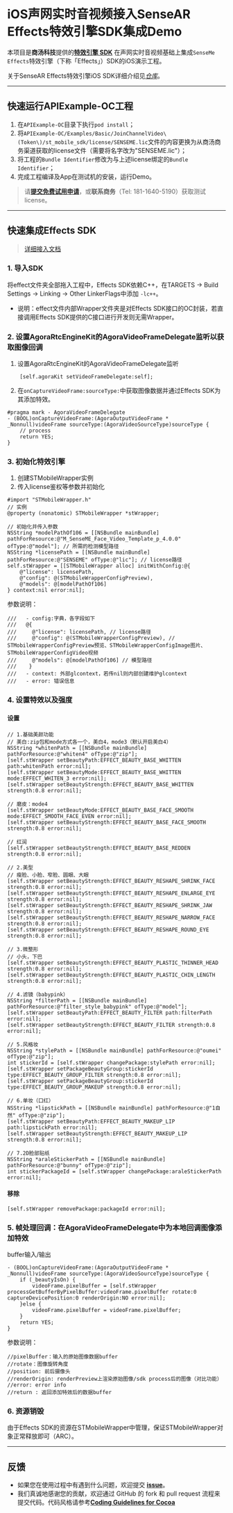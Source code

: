 # iOS声网实时音视频接入SenseAR Effects特效引擎SDK集成Demo

本项目是**商汤科技**提供的[**特效引擎 SDK**](https://sensear.softsugar.com/) 在声网实时音视频基础上集成`SenseMe Effects`特效引擎（下称「Effects」）SDK的iOS演示工程。



关于SenseAR Effects特效引擎iOS SDK详细介绍见[*仓库*](https://github.com/SoftSugar-Inc/effects-ios)。

---

## 快速运行APIExample-OC工程
1. 在`APIExample-OC`目录下执行`pod install`；
2. 将`APIExample-OC/Examples/Basic/JoinChannelVideo\(Token\)/st_mobile_sdk/license/SENSEME.lic`文件的内容更换为从商汤商务渠道获取的license文件（需要将名字改为"SENSEME.lic"）；
3. 将工程的`Bundle Identifier`修改为与上述license绑定的`Bundle Identifier`；
4. 完成工程编译及App在测试机的安装，运行Demo。
> 请[**提交免费试用申请**](https://sensear.softsugar.com/)，或**联系商务**（Tel: 181-1640-5190）获取测试license。

---

## 快速集成Effects SDK

> [详细接入文档](https://github.com/SoftSugar-Inc/effects-ios/blob/main/SenseMeEffects/st_mobile_sdk/docs/SenseAR%E9%9B%86%E6%88%90%E6%96%87%E6%A1%A3.md)

### 1. 导入SDK
将effect文件夹全部拖入工程中，Effects SDK依赖C++，在TARGETS -> Build Settings -> Linking -> Other LinkerFlags中添加 `-lc++`。
- 说明：effect文件内部Wrapper文件夹是对Effects SDK接口的OC封装，若直接调用Effects SDK提供的C接口进行开发则无需Wrapper。

### 2. 设置AgoraRtcEngineKit的AgoraVideoFrameDelegate监听以获取图像回调
1. 设置AgoraRtcEngineKit的AgoraVideoFrameDelegate监听
```objc
    [self.agoraKit setVideoFrameDelegate:self];
```
2. 在`onCaptureVideoFrame:sourceType:`中获取图像数据并通过Effects SDK为其添加特效。
```objc
#pragma mark - AgoraVideoFrameDelegate
- (BOOL)onCaptureVideoFrame:(AgoraOutputVideoFrame * _Nonnull)videoFrame sourceType:(AgoraVideoSourceType)sourceType {
    // process
    return YES;
}
```

### 3. 初始化特效引擎

1. 创建STMobileWrapper实例
2. 传入license鉴权等参数并初始化

```objc
#import "STMobileWrapper.h"
// 实例
@property (nonatomic) STMobileWrapper *stWrapper;

// 初始化并传入参数
NSString *modelPathOf106 = [[NSBundle mainBundle] pathForResource:@"M_SenseME_Face_Video_Template_p_4.0.0" ofType:@"model"]; // 所需的检测模型路径
NSString *licensePath = [[NSBundle mainBundle] pathForResource:@"SENSEME" ofType:@"lic"]; // license路径
self.stWrapper = [[STMobileWrapper alloc] initWithConfig:@{
    @"license": licensePath,
    @"config": @(STMobileWrapperConfigPreview),
    @"models": @[modelPathOf106]
} context:nil error:nil];

```
参数说明：
```
///   - config:字典，各字段如下
///   @{
///     @"license": licensePath, // license路径
///     @"config": @(STMobileWrapperConfigPreview), // STMobileWrapperConfigPreview预览、STMobileWrapperConfigImage图片、STMobileWrapperConfigVideo视频
///     @"models": @[modelPathOf106] // 模型路径
///    }
///   - context: 外部glcontext，若传nil则内部创建维护glcontext
///   - error: 错误信息
```

### 4. 设置特效以及强度
#### 设置
```objc
// 1.基础美颜功能
// 美白:zip包和mode方式各一个，美白4，mode3（默认开启美白4）
NSString *whitenPath = [[NSBundle mainBundle] pathForResource:@"whiten4" ofType:@"zip"];
[self.stWrapper setBeautyPath:EFFECT_BEAUTY_BASE_WHITTEN path:whitenPath error:nil];
[self.stWrapper setBeautyMode:EFFECT_BEAUTY_BASE_WHITTEN mode:EFFECT_WHITEN_3 error:nil];
[self.stWrapper setBeautyStrength:EFFECT_BEAUTY_BASE_WHITTEN strength:0.8 error:nil];

// 磨皮：mode4
[self.stWrapper setBeautyMode:EFFECT_BEAUTY_BASE_FACE_SMOOTH mode:EFFECT_SMOOTH_FACE_EVEN error:nil];
[self.stWrapper setBeautyStrength:EFFECT_BEAUTY_BASE_FACE_SMOOTH strength:0.8 error:nil];

// 红润
[self.stWrapper setBeautyStrength:EFFECT_BEAUTY_BASE_REDDEN strength:0.8 error:nil];

// 2.美型
// 瘦脸、小脸、窄脸、圆眼、大眼
[self.stWrapper setBeautyStrength:EFFECT_BEAUTY_RESHAPE_SHRINK_FACE strength:0.8 error:nil];
[self.stWrapper setBeautyStrength:EFFECT_BEAUTY_RESHAPE_ENLARGE_EYE strength:0.8 error:nil];
[self.stWrapper setBeautyStrength:EFFECT_BEAUTY_RESHAPE_SHRINK_JAW strength:0.8 error:nil];
[self.stWrapper setBeautyStrength:EFFECT_BEAUTY_RESHAPE_NARROW_FACE strength:0.8 error:nil];
[self.stWrapper setBeautyStrength:EFFECT_BEAUTY_RESHAPE_ROUND_EYE strength:0.8 error:nil];

// 3.微整形
// 小头，下巴
[self.stWrapper setBeautyStrength:EFFECT_BEAUTY_PLASTIC_THINNER_HEAD strength:0.8 error:nil];
[self.stWrapper setBeautyStrength:EFFECT_BEAUTY_PLASTIC_CHIN_LENGTH strength:0.8 error:nil];

// 4.滤镜（babypink）
NSString *filterPath = [[NSBundle mainBundle] pathForResource:@"filter_style_babypink" ofType:@"model"];
[self.stWrapper setBeautyPath:EFFECT_BEAUTY_FILTER path:filterPath error:nil];
[self.stWrapper setBeautyStrength:EFFECT_BEAUTY_FILTER strength:0.8 error:nil];

// 5.风格妆
NSString *stylePath = [[NSBundle mainBundle] pathForResource:@"oumei" ofType:@"zip"];
int stickerId = [self.stWrapper changePackage:stylePath error:nil];
[self.stWrapper setPackageBeautyGroup:stickerId type:EFFECT_BEAUTY_GROUP_FILTER strength:0.8 error:nil];
[self.stWrapper setPackageBeautyGroup:stickerId type:EFFECT_BEAUTY_GROUP_MAKEUP strength:0.8 error:nil];

// 6.单妆（口红）
NSString *lipstickPath = [[NSBundle mainBundle] pathForResource:@"1自然" ofType:@"zip"];
[self.stWrapper setBeautyPath:EFFECT_BEAUTY_MAKEUP_LIP path:lipstickPath error:nil];
[self.stWrapper setBeautyStrength:EFFECT_BEAUTY_MAKEUP_LIP strength:0.8 error:nil];

// 7.2D脸部贴纸
NSString *araleStickerPath = [[NSBundle mainBundle] pathForResource:@"bunny" ofType:@"zip"];
int stickerPackageId = [self.stWrapper changePackage:araleStickerPath error:nil];
```
#### 移除
```objc
[self.stWrapper removePackage:packageId error:nil];
```

### 5. 帧处理回调：在AgoraVideoFrameDelegate中为本地回调图像添加特效
buffer输入/输出
```objc
- (BOOL)onCaptureVideoFrame:(AgoraOutputVideoFrame * _Nonnull)videoFrame sourceType:(AgoraVideoSourceType)sourceType {
    if (_beautyIsOn) {
        videoFrame.pixelBuffer = [self.stWrapper processGetBufferByPixelBuffer:videoFrame.pixelBuffer rotate:0 captureDevicePosition:0 renderOrigin:NO error:nil];
    }else {
        videoFrame.pixelBuffer = videoFrame.pixelBuffer;
    }
    return YES;
}
```

参数说明：

```
//pixelBuffer：输入的原始图像数据buffer
//rotate：图像旋转角度
//position: 前后摄像头
//renderOrigin: renderPreview上渲染原始图像/sdk process后的图像（对比功能）
//error: error info
//return : 返回添加特效后的数据buffer
```


### 6. 资源销毁
由于Effects SDK的资源在STMobileWrapper中管理，保证STMobileWrapper对象正常释放即可（ARC）。

---

## 反馈

- 如果您在使用过程中有遇到什么问题，欢迎提交 [**issue**](https://github.com/SoftSugar-Inc/shengwang-effects-ios/issues)。
- 我们真诚地感谢您的贡献，欢迎通过 GitHub 的 fork 和 pull request 流程来提交代码。代码风格请参考[**Coding Guidelines for Cocoa**](https://developer.apple.com/library/archive/documentation/Cocoa/Conceptual/CodingGuidelines/CodingGuidelines.html)


